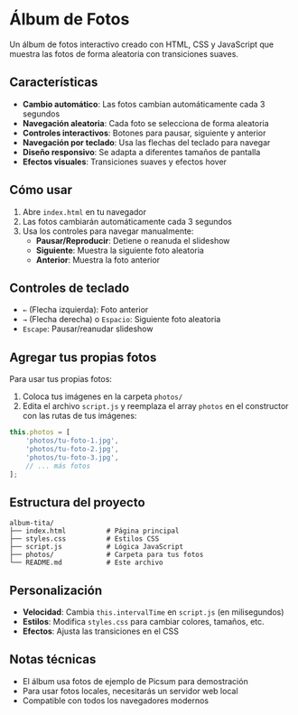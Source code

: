 # Álbum de Fotos

Un álbum de fotos interactivo creado con HTML, CSS y JavaScript que muestra las fotos de forma aleatoria con transiciones suaves.

## Características

- **Cambio automático**: Las fotos cambian automáticamente cada 3 segundos
- **Navegación aleatoria**: Cada foto se selecciona de forma aleatoria
- **Controles interactivos**: Botones para pausar, siguiente y anterior
- **Navegación por teclado**: Usa las flechas del teclado para navegar
- **Diseño responsivo**: Se adapta a diferentes tamaños de pantalla
- **Efectos visuales**: Transiciones suaves y efectos hover

## Cómo usar

1. Abre `index.html` en tu navegador
2. Las fotos cambiarán automáticamente cada 3 segundos
3. Usa los controles para navegar manualmente:
   - **Pausar/Reproducir**: Detiene o reanuda el slideshow
   - **Siguiente**: Muestra la siguiente foto aleatoria
   - **Anterior**: Muestra la foto anterior

## Controles de teclado

- `←` (Flecha izquierda): Foto anterior
- `→` (Flecha derecha) o `Espacio`: Siguiente foto aleatoria
- `Escape`: Pausar/reanudar slideshow

## Agregar tus propias fotos

Para usar tus propias fotos:

1. Coloca tus imágenes en la carpeta `photos/`
2. Edita el archivo `script.js` y reemplaza el array `photos` en el constructor con las rutas de tus imágenes:

```javascript
this.photos = [
    'photos/tu-foto-1.jpg',
    'photos/tu-foto-2.jpg',
    'photos/tu-foto-3.jpg',
    // ... más fotos
];
```

## Estructura del proyecto

```
album-tita/
├── index.html          # Página principal
├── styles.css          # Estilos CSS
├── script.js           # Lógica JavaScript
├── photos/             # Carpeta para tus fotos
└── README.md           # Este archivo
```

## Personalización

- **Velocidad**: Cambia `this.intervalTime` en `script.js` (en milisegundos)
- **Estilos**: Modifica `styles.css` para cambiar colores, tamaños, etc.
- **Efectos**: Ajusta las transiciones en el CSS

## Notas técnicas

- El álbum usa fotos de ejemplo de Picsum para demostración
- Para usar fotos locales, necesitarás un servidor web local
- Compatible con todos los navegadores modernos